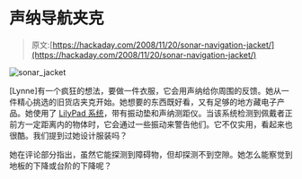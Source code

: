 # 声纳导航夹克

> 原文:[https://hackaday.com/2008/11/20/sonar-navigation-jacket/](https://hackaday.com/2008/11/20/sonar-navigation-jacket/)

![sonar_jacket](../Images/9a8fc88d848e44cd0f87db295ca24810.png "sonar_jacket")

[Lynne]有一个疯狂的想法，要做一件衣服，它会用声纳给你周围的反馈。她从一件精心挑选的旧货店夹克开始。她想要的东西既好看，又有足够的地方藏电子产品。她使用了 [LilyPad 系统](http://www.sparkfun.com/commerce/product_info.php?products_id=8465)，带有振动垫和声纳测距仪。当该系统检测到佩戴者正前方一定距离内的物体时，它会通过一些振动来警告他们。它不仅实用，看起来也很酷。我们提到过她设计服装吗？

她在评论部分指出，虽然它能探测到障碍物，但却探测不到空隙。她怎么能察觉到地板的下降或台阶的下降呢？